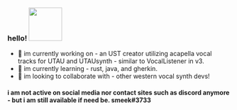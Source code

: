 ### hello! <img src="https://external-content.duckduckgo.com/iu/?u=http%3A%2F%2Fmedia.giphy.com%2Fmedia%2FnOSjhK6tcFHFe%2Fgiphy.gif&f=1&nofb=1" width="75px">
- 🌷 im currently working on - an UST creator utilizing acapella vocal tracks for UTAU and UTAUsynth - similar to VocalListener in v3.
- 💐 im currently learning - rust, java, and gherkin.
- 🌸 im looking to collaborate with - other western vocal synth devs!

#### i am not active on social media nor contact sites such as discord anymore - but i am still available if need be. smeek#3733
